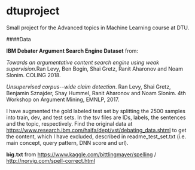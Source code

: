 # dtuproject
Small project for the Advanced topics in Machine Learning course at DTU.


####Data


**IBM Debater Argument Search Engine Dataset** from:

*Towards an argumentative content search engine using weak supervision*.Ran Levy, Ben Bogin, Shai Gretz, Ranit Aharonov and Noam Slonim. COLING 2018.

*Unsupervised corpus--wide claim detection*. Ran Levy, Shai Gretz, Benjamin Sznajder, Shay Hummel, Ranit Aharonov and Noam Slonim. 4th Workshop on Argument Mining, EMNLP, 2017.

I have augmented the gold labeled test set by splitting the 2500 samples into train, dev, and test sets. In the tsv files are IDs, labels, the sentences and the topic, respectively. Find the original data at https://www.research.ibm.com/haifa/dept/vst/debating_data.shtml to get the content, which I have excluded, described in readme_test_set.txt (i.e. main concept, query pattern, DNN score and url).


**big.txt** from https://www.kaggle.com/bittlingmayer/spelling / http://norvig.com/spell-correct.html
